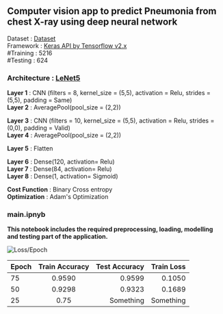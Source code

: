 ## Computer vision app to predict Pneumonia from chest X-ray using deep neural network

Dataset    : [Dataset](https://www.kaggle.com/paultimothymooney/chest-xray-pneumonia)<br/>
Framework  : [Keras API by Tensorflow v2.x](https://www.tensorflow.org/api_docs/python/tf/keras)<br/>
#Training  : 5216<br/>
#Testing   : 624<br/>


### Architecture : [LeNet5](http://yann.lecun.com/exdb/publis/pdf/lecun-98.pdf)

**Layer 1** : CNN (filters = 8, kernel_size = (5,5), activation = Relu, strides = (5,5), padding = Same)<br/>
**Layer 2** : AveragePool(pool_size = (2,2))

**Layer 3** : CNN (filters = 10, kernel_size = (5,5), activation = Relu, strides = (0,0), padding = Valid)<br/>
**Layer 4** : AveragePool(pool_size = (2,2)) 

**Layer 5** : Flatten<br/>

**Layer 6** : Dense(120, activation= Relu)<br/>
**Layer 7** : Dense(84, activation= Relu)<br/>
**Layer 8** : Dense(1, activation= Sigmoid)<br/>

**Cost Function** : Binary Cross entropy<br/>
**Optimization** : Adam's Optimization<br/>

### main.ipnyb
**This notebook includes the required preprocessing, loading, modelling and testing part of the application.**

![Loss/Epoch](https://github.com/MaitreyPrajapati/pneumonia_prediction/blob/master/Graph/75epoch.jpeg)

| Epoch       | Train Accuracy           | Test Accuracy  | Train Loss |
| ------------- |:-------------:| -----:| -----------:|
| 75     | 0.9590 | 0.9599 | 0.1050 |
| 50      | 0.9298      |   0.9323| 0.1689 |
| 25 | 0.75      |    Something | Something |
